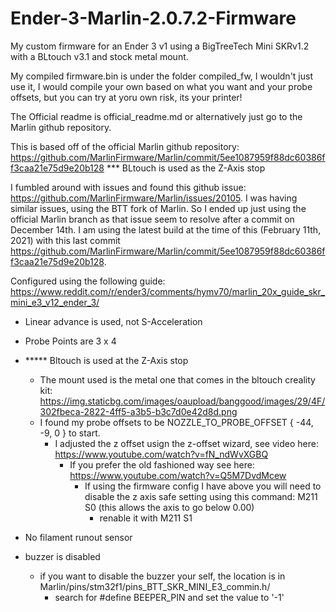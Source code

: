 # Ender-3-Marlin-2.0.7.2-Firmware
My custom firmware for an Ender 3 v1 using a BigTreeTech Mini SKRv1.2 with a BLtouch v3.1 and stock metal mount.

My compiled firmware.bin is under the folder compiled_fw, I wouldn't just use it, I would compile your own based on what you want and your probe offsets, but you can try at yoru own risk, its your printer!


The Official readme is official_readme.md or alternatively just go to the Marlin github repository.

This is based off of the official Marlin github repository: https://github.com/MarlinFirmware/Marlin/commit/5ee1087959f88dc60386ff3caa21e75d9e20b128
*** BLtouch is used as the Z-Axis stop

I fumbled around with issues and found this github issue: https://github.com/MarlinFirmware/Marlin/issues/20105. I was having similar issues, using the BTT fork of Marlin.
So I ended up just using the official Marlin branch as that issue seem to resolve after a commit on December 14th. I am using the latest build at the time of this (February 11th, 2021) with this last commit https://github.com/MarlinFirmware/Marlin/commit/5ee1087959f88dc60386ff3caa21e75d9e20b128.



Configured using the following guide:
https://www.reddit.com/r/ender3/comments/hymv70/marlin_20x_guide_skr_mini_e3_v12_ender_3/

- Linear advance is used, not S-Acceleration

- Probe Points are 3 x 4

- ***** Bltouch is used at the Z-Axis stop
  - The mount used is the metal one that comes in the bltouch creality kit: https://img.staticbg.com/images/oaupload/banggood/images/29/4F/302fbeca-2822-4ff5-a3b5-b3c7d0e42d8d.png
  - I found my probe offsets to be NOZZLE_TO_PROBE_OFFSET { -44, -9, 0 } to start.
    - I adjusted the z offset usign the z-offset wizard, see video here: https://www.youtube.com/watch?v=fN_ndWvXGBQ
      - If you prefer the old fashioned way see here: https://www.youtube.com/watch?v=Q5M7DvdMcew
        - If using the firmware config I have above you will need to disable the z axis safe setting using this command: M211 S0 (this allows the axis to go below 0.00)
          - renable it with M211 S1
  
- No filament runout sensor

- buzzer is disabled
  - if you want to disable the buzzer your self, the location is in Marlin/pins/stm32f1/pins_BTT_SKR_MINI_E3_commin.h/
     - search for #define BEEPER_PIN and set the value to '-1'
    
